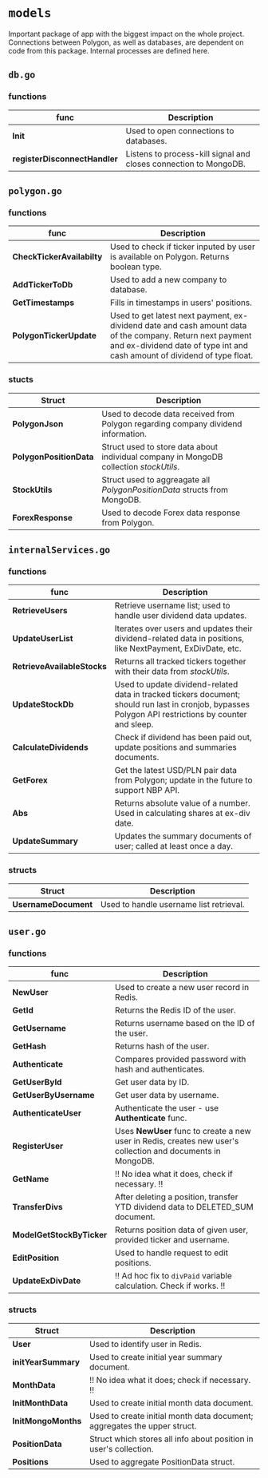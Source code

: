 # `models`
Important package of app with the biggest impact on the whole project. Connections between Polygon, as well as databases, are dependent on code from this package. Internal processes are defined here. 

## `db.go`
### functions
|func|Description|
|---|---|
|**Init**|Used to open connections to databases.|
|**registerDisconnectHandler**|Listens to process-kill signal and closes connection to MongoDB.|

## `polygon.go`
### functions
|func|Description|
|---|---|
|**CheckTickerAvailabilty**|Used to check if ticker inputed by user is available on Polygon. Returns boolean type.|
|**AddTickerToDb**|Used to add a new company to database.|
|**GetTimestamps**|Fills in timestamps in users' positions.|
|**PolygonTickerUpdate**|Used to get latest next payment, ex-dividend date and cash amount data of the company. Return next payment and ex-dividend date of type int and cash amount of dividend of type float.|

### stucts
|Struct|Description|
|---|---|
|**PolygonJson**|Used to decode data received from Polygon regarding company dividend information.|
|**PolygonPositionData**|Struct used to store data about individual company in MongoDB collection *stockUtils*.|
|**StockUtils**|Struct used to aggreagate all *PolygonPositionData* structs from MongoDB.|
|**ForexResponse**|Used to decode Forex data response from Polygon.|

## `internalServices.go`
### functions
|func|Description|
|---|---|
|**RetrieveUsers**|Retrieve username list; used to handle user dividend data updates.|
|**UpdateUserList**|Iterates over users and updates their dividend-related data in positions, like NextPayment, ExDivDate, etc.|
|**RetrieveAvailableStocks**|Returns all tracked tickers together with their data from *stockUtils*.|
|**UpdateStockDb**|Used to update dividend-related data in tracked tickers document; should run last in cronjob, bypasses Polygon API restrictions by counter and sleep.|
|**CalculateDividends**|Check if dividend has been paid out, update positions and summaries documents.|
|**GetForex**|Get the latest USD/PLN pair data from Polygon; update in the future to support NBP API.|
|**Abs**|Returns absolute value of a number. Used in calculating shares at ex-div date.|
|**UpdateSummary**|Updates the summary documents of user; called at least once a day.|

### structs
|Struct|Description|
|---|---|
|**UsernameDocument**|Used to handle username list retrieval.|

## `user.go`
### functions
|func|Description|
|---|---|
|**NewUser**|Used to create a new user record in Redis.|
|**GetId**|Returns the Redis ID of the user.|
|**GetUsername**|Returns username based on the ID of the user.|
|**GetHash**|Returns hash of the user.|
|**Authenticate**|Compares provided password with hash and authenticates.|
|**GetUserById**|Get user data by ID.|
|**GetUserByUsername**|Get user data by username.|
|**AuthenticateUser**|Authenticate the user - use **Authenticate** func.|
|**RegisterUser**|Uses **NewUser** func to create a new user in Redis, creates new user's collection and documents in MongoDB.|
|**GetName**|‼️ No idea what it does, check if necessary. ‼️|
|**TransferDivs**|After deleting a position, transfer YTD dividend data to DELETED_SUM document.|
|**ModelGetStockByTicker**|Returns position data of given user, provided ticker and username.|
|**EditPosition**|Used to handle request to edit positions.|
|**UpdateExDivDate**|‼️ Ad hoc fix to `divPaid` variable calculation. Check if works. ‼️|

### structs
|Struct|Description|
|---|---|
|**User**|Used to identify user in Redis.|
|**initYearSummary**|Used to create initial year summary document.|
|**MonthData**|‼️ No idea what it does; check if necessary. ‼️|
|**InitMonthData**|Used to create initial month data document.|
|**InitMongoMonths**|Used to create initial month data document; aggregates the upper struct.|
|**PositionData**|Struct which stores all info about position in user's collection.|
|**Positions**|Used to aggregate PositionData struct.|